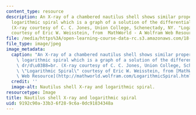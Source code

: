 ```yaml
---
content_type: resource
description: An X-ray of a chambered nautilus shell shows similar properties to the
  logarithmic spiral which is a graph of a solution of the differential equation dr/d?=br.
  (X-ray courtesy of C. C. Jones, Union College, Schenectady, NY. "Logarithmic Spiral"
  courtesy of Eric W. Weisstein, from  MathWorld - A Wolfram Web Resource.)
file: /media/https%3A/open-learning-course-data-rc.s3.amazonaws.com/18-034-honors-differential-equations-spring-2009/9192c90a33b36f289c6a0dc91834348a_18-034s09.jpg
file_type: image/jpeg
image_metadata:
  caption: "An X-ray of a chambered nautilus shell shows similar properties to the\
    \ logarithmic spiral which is a graph of a solution of the differential equation\
    \ dr/d\u03B8=br. (X-ray courtesy of C. C. Jones, Union College, Schenectady, NY.\
    \ \"Logarithmic Spiral\" courtesy of Eric W. Weisstein, from [MathWorld - A Wolfram\
    \ Web Resource](http://mathworld.wolfram.com/LogarithmicSpiral.html).)"
  credit: ''
  image-alt: Nautilus shell X-ray and logarithmic spiral.
resourcetype: Image
title: Nautilus shell X-ray and logarithmic spiral
uid: 9192c90a-33b3-6f28-9c6a-0dc91834348a
---
```

